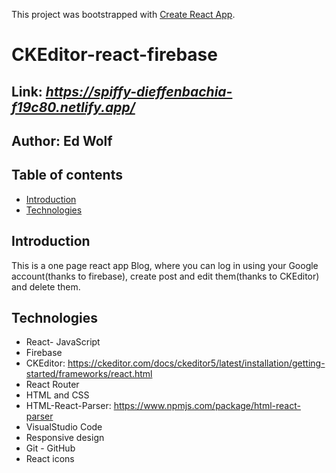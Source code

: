 This project was bootstrapped with [Create React App](https://github.com/facebook/create-react-app).

# CKEditor-react-firebase

## Link: *https://spiffy-dieffenbachia-f19c80.netlify.app/*

## Author: Ed Wolf

## Table of contents
* [Introduction](#Introduction)
* [Technologies](#Technologies)

## Introduction
This is a one page react app Blog, where you can log in using your Google account(thanks to firebase), create post and edit them(thanks to CKEditor) and delete them.

## Technologies

* React- JavaScript
* Firebase
* CKEditor: https://ckeditor.com/docs/ckeditor5/latest/installation/getting-started/frameworks/react.html
* React Router
* HTML and CSS
* HTML-React-Parser: https://www.npmjs.com/package/html-react-parser
* VisualStudio Code
* Responsive design
* Git - GitHub
* React icons

